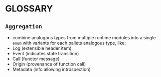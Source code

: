 # GLOSSARY


## `Aggregation`
* combine analogous types from multiple runtime modules into a single `enum` with variants for each pallets analogous type, like:
* Log (extensible header item)
* Event (indicates state transition) 
* Call (functor message)
* Origin (provenance of function call)
* Metadata (info allowing introspection)